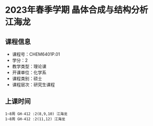 # 2023年春季学期 晶体合成与结构分析 江海龙






## 课程信息

- 课程号：CHEM6401P.01
- 学分：2
- 教学类型：理论课
- 开课单位：化学系
- 课程类别：硕士
- 课程层次：研究生课程

## 上课时间

```
1~8周 GH-412 :2(8,9,10) 江海龙
1~8周 GH-412 :2(11,12) 江海龙
```

